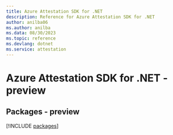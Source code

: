 ```yaml
---
title: Azure Attestation SDK for .NET
description: Reference for Azure Attestation SDK for .NET
author: anilba06
ms.author: anilba
ms.data: 08/30/2023
ms.topic: reference
ms.devlang: dotnet
ms.service: attestation
---
```

# Azure Attestation SDK for .NET - preview
## Packages - preview
[!INCLUDE [packages](attestation-index.md)]